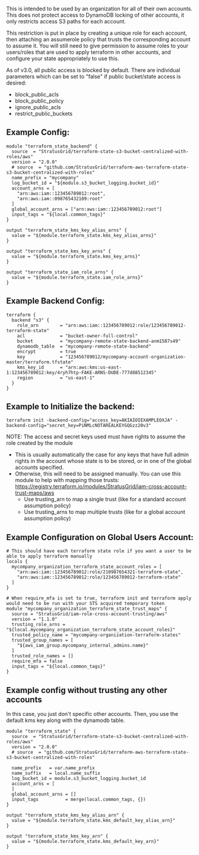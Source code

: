 This is intended to be used by an organization for all of their own accounts. This does not protect access to DynamoDB locking of other accounts, it only restricts access S3 paths for each account.

This restriction is put in place by creating a unique role for each account, then attaching an assumerole policy that trusts the corresponding account to assume it. You will still need to give permission to assume roles to your users/roles that are used to apply terraform in other accounts, and configure your state appropriately to use this.

As of v3.0, all public access is blocked by default.  There are individual parameters which can be set to "false" if public bucket/state access is desired:
* block_public_acls
* block_public_policy
* ignore_public_acls
* restrict_public_buckets

## Example Config:
```
module "terraform_state_backend" {
  source  = "StratusGrid/terraform-state-s3-bucket-centralized-with-roles/aws"
  version = "2.0.0"
  # source  = "github.com/StratusGrid/terraform-aws-terraform-state-s3-bucket-centralized-with-roles"
  name_prefix = "mycompany"
  log_bucket_id = "${module.s3_bucket_logging.bucket_id}"
  account_arns = [
    "arn:aws:iam::123456789012:root",
    "arn:aws:iam::098765432109:root"
  ]
  global_account_arns = ["arn:aws:iam::123456789012:root"]
  input_tags = "${local.common_tags}"
}

output "terraform_state_kms_key_alias_arns" {
  value = "${module.terraform_state.kms_key_alias_arns}"
}

output "terraform_state_kms_key_arns" {
  value = "${module.terraform_state.kms_key_arns}"
}

output "terraform_state_iam_role_arns" {
  value = "${module.terraform_state.iam_role_arns}"
}
```

## Example Backend Config:
```
terraform {
  backend "s3" {
    role_arn        = "arn:aws:iam::123456789012:role/123456789012-terraform-state"
    acl             = "bucket-owner-full-control"
    bucket          = "mycompany-remote-state-backend-anm1587s49"
    dynamodb_table  = "mycompany-remote-state-backend"
    encrypt         = true
    key             = "123456789012/mycompany-account-organization-master/terraform.tfstate"
    kms_key_id      = "arn:aws:kms:us-east-1:123456789012:key/4ryh7htp-FAKE-ARNS-DUDE-777d88512345"
    region          = "us-east-1"
  }
}

```

## Example to Initialize the backend:
```
terraform init -backend-config="access_key=AKIAIOIEXAMPLEOXJA" -backend-config="secret_key=PiNMLcNOTAREALKEYGQGzz20v3"
```
NOTE: The access and secret keys used must have rights to assume the role created by the module
- This is usually automatically the case for any keys that have full admin rights in the account whose state is to be stored, or in one of the global accounts specified.
- Otherwise, this will need to be assigned manually. You can use this module to help with mapping those trusts: https://registry.terraform.io/modules/StratusGrid/iam-cross-account-trust-maps/aws
  - Use trusting_arn to map a single trust (like for a standard account assumption policy)
  - Use trusting_arns to map multiple trusts (like for a global account assumption policy)

## Example Configuration on Global Users Account:
```
# This should have each terraform state role if you want a user to be able to apply terraform manually
locals {
  mycompany_organization_terraform_state_account_roles = [
    "arn:aws:iam::123456789012:role/210987654321-terraform-state",
    "arn:aws:iam::123456789012:role/123456789012-terraform-state"
  ]
}

# When require_mfa is set to true, terraform init and terraform apply would need to be run with your STS acquired temporary token
module "mycompany_organization_terraform_state_trust_maps" {
  source = "StratusGrid/iam-role-cross-account-trusting/aws"
  version = "1.1.0"
  trusting_role_arns = "${local.mycompany_organization_terraform_state_account_roles}"
  trusted_policy_name = "mycompany-organization-terraform-states"
  trusted_group_names = [
    "${aws_iam_group.mycompany_internal_admins.name}"
  ]
  trusted_role_names = []
  require_mfa = false
  input_tags = "${local.common_tags}"
}
```

## Example config without trusting any other accounts
In this case, you just don't specific other accounts. Then, you use the default kms key along with the dynamodb table.
```
module "terraform_state" {
  source  = "StratusGrid/terraform-state-s3-bucket-centralized-with-roles/aws"
  version = "2.0.0"
  # source  = "github.com/StratusGrid/terraform-aws-terraform-state-s3-bucket-centralized-with-roles"
  
  name_prefix   = var.name_prefix
  name_suffix   = local.name_suffix
  log_bucket_id = module.s3_bucket_logging.bucket_id
  account_arns = [
  ]
  global_account_arns = []
  input_tags          = merge(local.common_tags, {})
}

output "terraform_state_kms_key_alias_arn" {
  value = "${module.terraform_state.kms_default_key_alias_arn}"
}

output "terraform_state_kms_key_arn" {
  value = "${module.terraform_state.kms_default_key_arn}"
}

```

